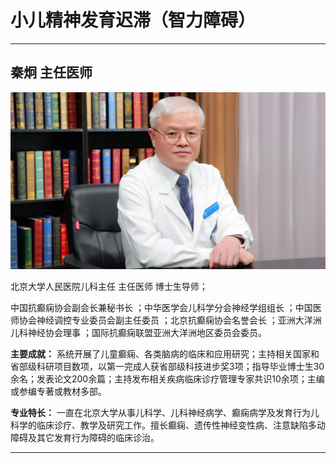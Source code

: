 # 小儿精神发育迟滞（智力障碍）

---

## 秦炯 主任医师

![1679202612959](image/c02_126/1679202612959.png)

北京大学人民医院儿科主任 主任医师 博士生导师；

中国抗癫痫协会副会长兼秘书长 ；中华医学会儿科学分会神经学组组长 ；中国医师协会神经调控专业委员会副主任委员 ；北京抗癫痫协会名誉会长 ；亚洲大洋洲儿科神经协会理事 ；国际抗癫痫联盟亚洲大洋洲地区委员会委员。


**主要成就：** 系统开展了儿童癫痫、各类脑病的临床和应用研究；主持相关国家和省部级科研项目数项，以第一完成人获省部级科技进步奖3项；指导毕业博士生30余名；发表论文200余篇；主持发布相关疾病临床诊疗管理专家共识10余项；主编或参编专著或教材多部。


**专业特长：** 一直在北京大学从事儿科学、儿科神经病学、癫痫病学及发育行为儿科学的临床诊疗、教学及研究工作。擅长癫痫、遗传性神经变性病、注意缺陷多动障碍及其它发育行为障碍的临床诊治。

---
